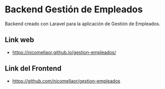 # Backend Gestión de Empleados

Backend creado con Laravel para la aplicación de Gestión de Empleados.

## Link web
- https://nicomellaor.github.io/gestion-empleados/

## Link del Frontend
- https://github.com/nicomellaor/gestion-empleados
